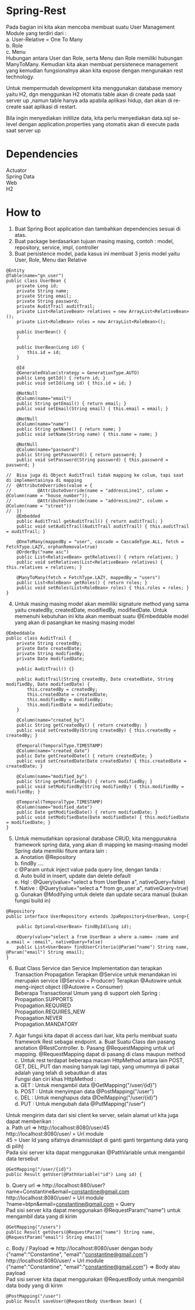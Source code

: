 # Spring-Rest
Pada bagian ini kita akan mencoba membuat suatu User Management Module yang terdiri dari : </br> 
a. User-Relative = One To Many</br>
b. Role</br>
c. Menu</br>
Hubungan antara User dan Role, serta Menu dan Role memiliki hubungan ManyToMany. 
Kemudian kita akan membuat persistenece management yang kemudian fungsionalnya akan kita expose dengan mengunakan rest technology.

Untuk mempermudah development kita menggunakan database memory yaitu H2, dgn menggunkan H2 otomatis table akan di create pada saat server up
,namun table hanya ada apabila aplikasi hidup, dan akan di re-create saat aplikasi di restart.

Bila ingin menyediakan initilize data, kita perlu menyediakan data.sql se-level dengan application.properties yang otomatis akan 
di execute pada saat server up 

# Dependencies
Actuator</br>
Spring Data</br>
Web</br>
H2</br>

# How to
1. Buat Spring Boot application dan tambahkan dependencies sesuai di atas.
2. Buat package berdasarkan tujuan masing masing, contoh : model, repository, service, impl, controller
3. Buat persistence model, pada kasus ini membuat 3 jenis model yaitu User, Role, Menu dan Relative
```
@Entity
@Table(name="gn_user")
public class UserBean {
	private Long id;
	private String name;
	private String email;
	private String password;
	private AuditTrail auditTrail;
	private List<RelativeBean> relatives = new ArrayList<RelativeBean>();
	private List<RoleBean> roles = new ArrayList<RoleBean>();
	
	public UserBean() {
	}
	
	public UserBean(Long id) {
		this.id = id;
	}	
	
	@Id
	@GeneratedValue(strategy = GenerationType.AUTO)
	public Long getId() { return id; }
	public void setId(Long id) { this.id = id; }
	
	@NotNull
	@Column(name="email")
	public String getEmail() { return email; }
	public void setEmail(String email) { this.email = email; }
	
	@NotNull
	@Column(name="name")
	public String getName() { return name; }
	public void setName(String name) { this.name = name; }
	
	@NotNull
	@Column(name="password")
	public String getPassword() { return password; }
	public void setPassword(String password) { this.password = password; }
	
//	Bisa juga di Object AuditTrail tidak mapping ke colum, tapi saat di implementasinya di mapping
//	@AttributeOverrides(value = {
//			@AttributeOverride(name = "addressLine1", column = @Column(name = "house_number")),
//	        @AttributeOverride(name = "addressLine2", column = @Column(name = "street"))
//	})
	@Embedded
	public AuditTrail getAuditTrail() { return auditTrail; }
	public void setAuditTrail(AuditTrail auditTrail) { this.auditTrail = auditTrail; }
	
	@OneToMany(mappedBy = "user", cascade = CascadeType.ALL, fetch = FetchType.LAZY, orphanRemoval=true)
	@OrderBy("name asc")
	public List<RelativeBean> getRelatives() { return relatives; }
	public void setRelatives(List<RelativeBean> relatives) { this.relatives = relatives; }
	
	@ManyToMany(fetch = FetchType.LAZY, mappedBy = "users")
	public List<RoleBean> getRoles() { return roles; }
	public void setRoles(List<RoleBean> roles) { this.roles = roles; }
}
```
4. Untuk masing masing model akan memiliki signature method yang sama yaitu createdBy, createdDate, modifiedBy, modifiedDate. Untuk memenuhi
kebutuhan ini kita akan membuat suatu @Embeddable model yang akan di pasangkan ke masing masing model
```
@Embeddable
public class AuditTrail {
	private String createdBy;
	private Date createdDate;
	private String modifiedBy;
	private Date modifiedDate;
	
	public AuditTrail() {}
	
	public AuditTrail(String createdBy, Date createdDate, String modifiedBy, Date modifiedDate) {
		this.createdBy = createdBy;
		this.createdDate = createdDate;
		this.modifiedBy = modifiedBy;
		this.modifiedDate = modifiedDate;
	}
	
	@Column(name="created_by")
	public String getCreatedBy() { return createdBy; }
	public void setCreatedBy(String createdBy) { this.createdBy = createdBy; }
	
	@Temporal(TemporalType.TIMESTAMP)
	@Column(name="created_date")
	public Date getCreatedDate() { return createdDate; }
	public void setCreatedDate(Date createdDate) { this.createdDate = createdDate; }
	
	@Column(name="modified_by")
	public String getModifiedBy() { return modifiedBy; }
	public void setModifiedBy(String modifiedBy) { this.modifiedBy = modifiedBy; }
	
	@Temporal(TemporalType.TIMESTAMP)
	@Column(name="modified_date")
	public Date getModifiedDate() { return modifiedDate; }
	public void setModifiedDate(Date modifiedDate) { this.modifiedDate = modifiedDate; }
}
```
5. Untuk memudahkan oprasional database CRUD, kita menggunakna framework spring data, yang akan di mapping ke masing-masing model
Spring data memiliki fiture antara lain :</br>
a. Anotation @Repository</br>
b. findBy ....</br>
c  @Param untuk inject value pada query line, dengan tanda :</br>
d. Auto build in insert, update dan delete default</br>
e. Hql    : @Query(value="select a  from UserBean a", nativeQuery=false)</br>
f. Native : @Query(value="select a.* from gn_user a", nativeQuery=true)</br>
g. Gunakan @Modifying untuk delete dan update secara manual (bukan fungsi build in)</br>

```
@Repository
public interface UserRepository extends JpaRepository<UserBean, Long>{
	
	public Optional<UserBean> findById(Long id);
	
	@Query(value="select a from UserBean a where a.name= :name and a.email = :email", nativeQuery=false)
	public List<UserBean> findUserCriteria(@Param("name") String name, @Param("email") String email);
}
```

6. Buat Class Service dan Service Implementation dan terapkan Transaction Propagation
Terapkan @Service untuk menandakan ini merupakn service (@Service = Producer)
Terapkan @Autowire untuk meng-inject object (@Autowire = Consumer)</br>
Beberapa Transactional Umum yang di support oleh Spring : </br>
Propagation.SUPPORTS</br>
Propagation.REQUIRED</br>
Propagation.REQUIRES_NEW</br>
Propagation.NEVER</br>
Propagation.MANDATORY</br>

7. Agar fungsi kita dapat di access dari luar, kita perlu membuat suatu framework Rest sebagai endpoint. 
a. Buat Suatu Class dan pasang anotation @RestController. 
b. Pasang @RequestMapping untuk url mapping. @RequestMapping dapat di pasang di class maupun method
c. Untuk rest terdapat beberapa macam HttpMethod antara lain POST, GET, DEL, PUT dan masing banyak lagi tapi, yang umumnya di pakai
adalah yang telah di sebautkan di atas</br>
Fungsi dan ciri khas HttpMethod :</br>
a. GET : Untuk mengambil data @GetMapping("/user/{id}")</br>
b. POST : Untuk menyimpan data @PostMapping("/user")</br>
c. DEL : Untuk menghapus data @DelMapping("/user/{id}")</br>
d. PUT : Untuk mengubah data @PutMapping("/user")</br>

Untuk mengirim data dari sisi client ke server, selain alamat url kita juga dapat memberikan :</br>
a. Path url => http://localhost:8080/user/45</br>
  http://localhost:8080/user/ = Url module</br>
  45 = User Id yang sifatnya dinamis(dapt di ganti ganti tergantung data yang di pilih)</br>
  Pada sisi server kita dapat menggunakan @PathVariable untuk mengambil data tersebut</br>
  ```
  @GetMapping("/user/{id}")
  public Result getUser(@PathVariable("id") Long id) {
  ```
b. Query url => http://localhost:880/user?name=Constantine&email=constantine@gmail.com</br>
   http://localhost:8080/user/ = Url module</br>
   ?name=btpn&email=constantine@gmail.com = Query</br>
   Pad sisi server kita dapat menggunakan @RequestParam("name") untuk mengambil data yang di kirim</br>
   ```
   @GetMapping("/users")
   public Result getUsers(@RequestParam("name") String name, @RequestParam("email") String email){
   ``` 	
c. Body / Payload => http://localhost:8080/user dengan body {"name":"Constantine", "email":"constantine@gmail.com"}</br>
   http://localhost:8080/user/ = Url module</br>
   {"name":"Constantine", "email":"constantine@gmail.com"} => Body atau payload</br>
   Pad sisi server kita dapat menggunakan @RequestBody untuk mengambil data body yang di kirim</br>  	
   ```
   @PostMapping("/user")
   public Result saveUser(@RequestBody UserBean bean) {
   ```
